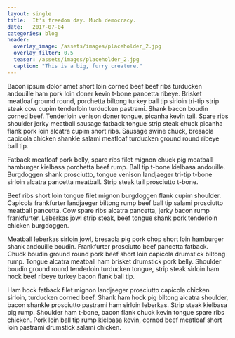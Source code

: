```yaml
---
layout: single
title:  It's freedom day. Much democracy.
date:   2017-07-04
categories: blog
header:
  overlay_image: /assets/images/placeholder_2.jpg
  overlay_filter: 0.5
  teaser: /assets/images/placeholder_2.jpg
  caption: "This is a big, furry creature."
---
```


Bacon ipsum dolor amet short loin corned beef beef ribs turducken andouille ham pork loin doner kevin t-bone pancetta ribeye. Brisket meatloaf ground round, porchetta biltong turkey ball tip sirloin tri-tip strip steak cow cupim tenderloin turducken pastrami. Shank bacon boudin corned beef. Tenderloin venison doner tongue, picanha kevin tail. Spare ribs shoulder jerky meatball sausage fatback tongue strip steak chuck picanha flank pork loin alcatra cupim short ribs. Sausage swine chuck, bresaola capicola chicken shankle salami meatloaf turducken ground round ribeye ball tip.

Fatback meatloaf pork belly, spare ribs filet mignon chuck pig meatball hamburger kielbasa porchetta beef rump. Ball tip t-bone kielbasa andouille. Burgdoggen shank prosciutto, tongue venison landjaeger tri-tip t-bone sirloin alcatra pancetta meatball. Strip steak tail prosciutto t-bone.

Beef ribs short loin tongue filet mignon burgdoggen flank cupim shoulder. Capicola frankfurter landjaeger biltong rump beef ball tip salami prosciutto meatball pancetta. Cow spare ribs alcatra pancetta, jerky bacon rump frankfurter. Leberkas jowl strip steak, beef tongue shank pork tenderloin chicken burgdoggen.

Meatball leberkas sirloin jowl, bresaola pig pork chop short loin hamburger shank andouille boudin. Frankfurter prosciutto beef pancetta fatback. Chuck boudin ground round pork beef short loin capicola drumstick biltong rump. Tongue alcatra meatball ham brisket drumstick pork belly. Shoulder boudin ground round tenderloin turducken tongue, strip steak sirloin ham hock beef ribeye turkey bacon flank ball tip.

Ham hock fatback filet mignon landjaeger prosciutto capicola chicken sirloin, turducken corned beef. Shank ham hock pig biltong alcatra shoulder, bacon shankle prosciutto pastrami ham sirloin leberkas. Strip steak kielbasa pig rump. Shoulder ham t-bone, bacon flank chuck kevin tongue spare ribs chicken. Pork loin ball tip rump kielbasa kevin, corned beef meatloaf short loin pastrami drumstick salami chicken.
